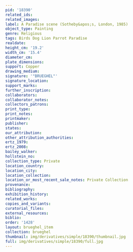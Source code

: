 ```yaml
---
pid: '18390'
related_ids: 
related_images: 
label: A Paradise scene (Sotheby&apos;s, London, 1985)
object_type: Painting
genre: Religious
tags: Birds Dog Lion Parrot Paradise
realdate: 
height_cm: '19.2'
width_cm: '15.4'
diameter_cm: 
plate_dimensions: 
support: Copper
drawing_medium: 
signature: '"BRUEGHEL"'
signature_location: 
support_marks: 
further_inscription: 
collaborators: 
collaborator_notes: 
collectors_patrons: 
print_type: 
print_notes: 
printmaker: 
publisher: 
states: 
our_attribution: 
other_attribution_authorities: 
ertz_1979: 
ertz_2008: 
bailey_walker: 
hollstein_no: 
collection_type: Private
location_country: 
location_city: 
location_collection: 
location_or_most_recent_sale_notes: Private Collection
provenance: 
bibliography: 
exhibition_history: 
related_works: 
copies_and_variants: 
curatorial_files: 
external_resources: 
biblio: 
order: '1428'
layout: brueghel_item
collection: brueghel
thumbnail: img/derivatives/simple/18390/thumbnail.jpg
full: img/derivatives/simple/18390/full.jpg
---
```

